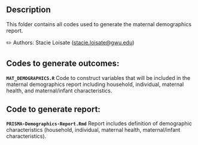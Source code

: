 ## Description

This folder contains all codes used to generate the maternal demographics report. 

✏️ Authors: Stacie Loisate (stacie.loisate@gwu.edu)

## Codes to generate outcomes:

**`MAT_DEMOGRAPHICS.R`** Code to construct variables that will be included in the maternal demographics report including household, individual, maternal health, and maternal/infant characteristics. 

## Code to generate report:

**`PRISMA-Demographics-Report.Rmd`** Report includes definition of demographic characteristics (household, individual, maternal health, maternal/infant characteristics). 
